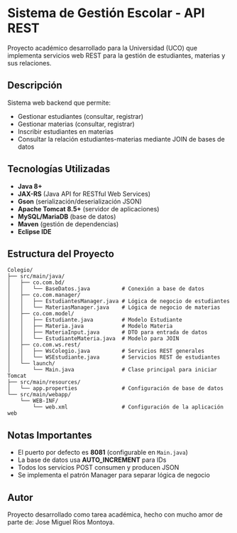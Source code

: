 # Sistema de Gestión Escolar - API REST

Proyecto académico desarrollado para la Universidad (UCO) que implementa servicios web REST para la gestión de estudiantes, materias y sus relaciones.

## Descripción

Sistema web backend que permite:
- Gestionar estudiantes (consultar, registrar)
- Gestionar materias (consultar, registrar)
- Inscribir estudiantes en materias
- Consultar la relación estudiantes-materias mediante JOIN de bases de datos

## Tecnologías Utilizadas

- **Java 8+**
- **JAX-RS** (Java API for RESTful Web Services)
- **Gson** (serialización/deserialización JSON)
- **Apache Tomcat 8.5+** (servidor de aplicaciones)
- **MySQL/MariaDB** (base de datos)
- **Maven** (gestión de dependencias)
- **Eclipse IDE**

## Estructura del Proyecto

```
Colegio/
├── src/main/java/
│   ├── co.com.bd/
│   │   └── BaseDatos.java          # Conexión a base de datos
│   ├── co.com.manager/
│   │   ├── EstudiantesManager.java # Lógica de negocio de estudiantes
│   │   └── MateriasManager.java    # Lógica de negocio de materias
│   ├── co.com.model/
│   │   ├── Estudiante.java         # Modelo Estudiante
│   │   ├── Materia.java            # Modelo Materia
│   │   ├── MateriaInput.java       # DTO para entrada de datos
│   │   └── EstudianteMateria.java  # Modelo para JOIN
│   ├── co.com.ws.rest/
│   │   ├── WsColegio.java          # Servicios REST generales
│   │   └── WSEstudiante.java       # Servicios REST de estudiantes
│   └── launch/
│       └── Main.java               # Clase principal para iniciar Tomcat
├── src/main/resources/
│   └── app.properties              # Configuración de base de datos
└── src/main/webapp/
    └── WEB-INF/
        └── web.xml                 # Configuración de la aplicación web
```

## Notas Importantes

- El puerto por defecto es **8081** (configurable en `Main.java`)
- La base de datos usa **AUTO_INCREMENT** para IDs
- Todos los servicios POST consumen y producen JSON
- Se implementa el patrón Manager para separar lógica de negocio

## Autor

Proyecto desarrollado como tarea académica, hecho con mucho amor de parte de:
  Jose Miguel Rios Montoya.
